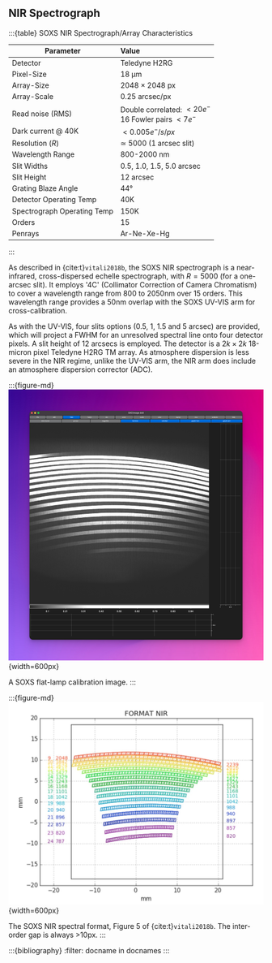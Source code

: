 ## NIR Spectrograph



:::{table} SOXS NIR Spectrograph/Array Characteristics

| Parameter                   | Value                                                        |
| --------------------------- | :----------------------------------------------------------- |
| Detector                    | Teledyne H2RG                                                |
| Pixel-Size                  | 18 μm                                                        |
| Array-Size                  | 2048 $\times$ 2048 px                                        |
| Array-Scale                 | 0.25 arcsec/px                                               |
| Read noise (RMS)            | Double correlated: $< 20 e^{-}$  <br>16 Fowler pairs $< 7 e^{-}$ |
| Dark current @ 40K          | $< 0.005 {e^{-}/s/px}$                                       |
| Resolution $(R)$            | $\simeq$ 5000 (1 arcsec slit)                                |
| Wavelength Range            | 800-2000 nm                                                  |
| Slit Widths                 | 0.5, 1.0, 1.5, 5.0 arcsec                                    |
| Slit Height                 | 12 arcsec                                                    |
| Grating Blaze Angle         | 44°                                                          |
| Detector Operating Temp     | 40K                                                          |
| Spectrograph Operating Temp | 150K                                                         |
| Orders                      | 15                                                           |
| Penrays                     | Ar-Ne-Xe-Hg                                                  |

:::



As described in {cite:t}`vitali2018b`, the SOXS NIR spectrograph is a near-infrared, cross-dispersed echelle spectrograph, with $R=5000$ (for a one-arcsec slit). It employs '4C' (Collimator Correction of Camera Chromatism) to cover a wavelength range from 800 to 2050nm over 15 orders. This wavelength range provides a 50nm overlap with the SOXS UV-VIS arm for cross-calibration. 

As with the UV-VIS, four slits options ($0.5$, $1$, $1.5$ and $5$ arcsec) are provided, which will project a FWHM for an unresolved spectral line onto four detector pixels. A slit height of 12 arcsecs is employed. The detector is a $2k\times2k$ 18-micron pixel Teledyne H2RG TM array. As atmosphere dispersion is less severe in the NIR regime, unlike the UV-VIS arm, the NIR arm does include an atmosphere dispersion corrector (ADC). 

:::{figure-md}
![image-20240902123312207](../_images/image-20240902123312207.png){width=600px}

A SOXS flat-lamp calibration image.
:::





:::{figure-md}
![image-20240902121345306](../_images/image-20240902121345306.png){width=600px}

The SOXS NIR spectral format, Figure 5 of {cite:t}`vitali2018b`. The inter-order gap is always >10px.
:::





:::{bibliography}
:filter: docname in docnames
:::
